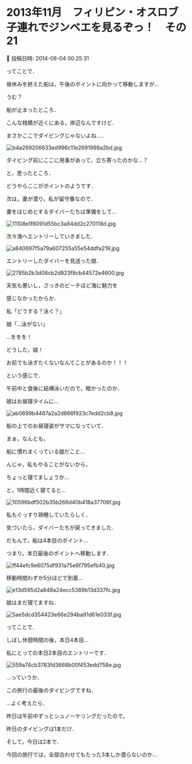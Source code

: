 # 2013年11月　フィリピン・オスロブ　子連れでジンベエを見るぞっ！　その21

📅 投稿日時: 2014-08-04 00:25:31

ってことで．


昼休みを終えた船は，午後のポイントに向かって移動しますが…





うむ？


船が止まったところ．


こんな桟橋が近くにある，岸辺なんですけど．


まさかここでダイビングじゃないよね…．




![b4a269206633ed996c11e2691998a2bd.jpg](images/b4a269206633ed996c11e2691998a2bd.jpg)




ダイビング前にここに用事があって，立ち寄ったのかな…？





と，思ったところ．


どうやらここがポイントのようです．





次は，妻が潜り，私が留守番なので．


妻をはじめとするダイバーたちは準備をして…




![11108e1f6091d55bc3a84dd2c270118d.jpg](images/11108e1f6091d55bc3a84dd2c270118d.jpg)




次々海へエントリーしていきました．




![a840697f5a79a607255a55e54ddfa219.jpg](images/a840697f5a79a607255a55e54ddfa219.jpg)







エントリーしたダイバーを見送った娘．




![2785b2b3d08cb2d923f8cb44572e4600.jpg](images/2785b2b3d08cb2d923f8cb44572e4600.jpg)




天気も悪いし，さっきのビーチほど海に魅力を


感じなかったからか．





私「どうする？泳ぐ？」





娘「…泳がない」





…ををを！


どうした，娘！


お前でも泳ぎたくないなんてことがあるのか！！！





という感じで．


午前中と食後に結構泳いだので，眠かったのか．


娘はお昼寝タイムに…




![ab0699b4487a2a2d866f923c7edd2cb8.jpg](images/ab0699b4487a2a2d866f923c7edd2cb8.jpg)




船の上でのお昼寝姿がサマになっていて．


まぁ，なんとも，


船に慣れまくっている娘だこと…





んじゃ，私もやることがないから，


ちょっと寝てましょうか…


と，1時間近く寝てると…




![10596bdf502b35b266d40b418a37706f.jpg](images/10596bdf502b35b266d40b418a37706f.jpg)




私もぐっすり熟睡していたらしく．


気づいたら，ダイバーたちが戻ってきました．





だもんで，船は4本目のポイント…


つまり，本日最後のポイントへ移動します．




![ff44efc9e6075df931a75e6f795efb40.jpg](images/ff44efc9e6075df931a75e6f795efb40.jpg)




移動時間わずか5分ほどで到着…




![e13d595d2a848a24ecc5389b13d337fc.jpg](images/e13d595d2a848a24ecc5389b13d337fc.jpg)




娘はまだ寝てますね．




![5ae5dcd354423e66e294ba91d61e033f.jpg](images/5ae5dcd354423e66e294ba91d61e033f.jpg)







ってことで．


しばし休憩時間の後，本日4本目…


私にとっての本日2本目のエントリーです．




![559a74cb3783fd3668b00f453edd758e.jpg](images/559a74cb3783fd3668b00f453edd758e.jpg)




…っていうか．


この旅行の最後のダイビングですね．





…よく考えたら．


昨日は午前中ずっとシュノーケリングだったので，


昨日のダイビングは1本だけ．


そして，今日は2本で．


今回の旅行では，全部合わせてもたった3本しか潜らないのか…
